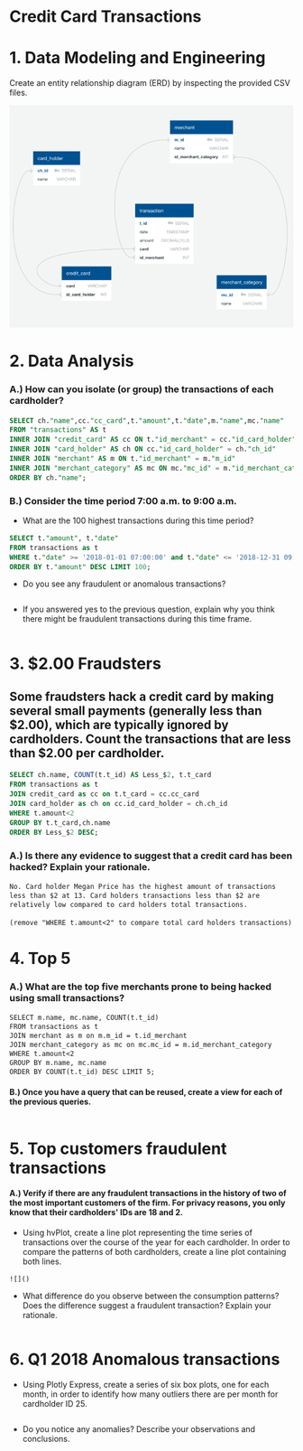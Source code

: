 # Credit Card Transactions
# 1. Data Modeling and Engineering
Create an entity relationship diagram (ERD) by inspecting the provided CSV files.

![Entity Relationship Diagram](Images/entity_relationship.png)

# 2. Data Analysis

### A.) How can you isolate (or group) the transactions of each cardholder?

```sql
SELECT ch."name",cc."cc_card",t."amount",t."date",m."name",mc."name" 
FROM "transactions" AS t
INNER JOIN "credit_card" AS cc ON t."id_merchant" = cc."id_card_holder"
INNER JOIN "card_holder" AS ch ON cc."id_card_holder" = ch."ch_id"
INNER JOIN "merchant" AS m ON t."id_merchant" = m."m_id"
INNER JOIN "merchant_category" AS mc ON mc."mc_id" = m."id_merchant_category"
ORDER BY ch."name";
```

### B.) Consider the time period 7:00 a.m. to 9:00 a.m. 
* What are the 100 highest transactions during this time period?

```sql
SELECT t."amount", t."date"
FROM transactions as t
WHERE t."date" >= '2018-01-01 07:00:00' and t."date" <= '2018-12-31 09:00:00'
ORDER BY t."amount" DESC LIMIT 100;
```

* Do you see any fraudulent or anomalous transactions?

```

```

* If you answered yes to the previous question, explain why you think there might be fraudulent transactions during this time frame.

```

```

# 3. $2.00 Fraudsters
## Some fraudsters hack a credit card by making several small payments (generally less than $2.00), which are typically ignored by cardholders. Count the transactions that are less than $2.00 per cardholder. 

```sql
SELECT ch.name, COUNT(t.t_id) AS Less_$2, t.t_card
FROM transactions as t 
JOIN credit_card as cc on t.t_card = cc.cc_card
JOIN card_holder as ch on cc.id_card_holder = ch.ch_id
WHERE t.amount<2
GROUP BY t.t_card,ch.name
ORDER BY Less_$2 DESC;
```

### A.) Is there any evidence to suggest that a credit card has been hacked? Explain your rationale.

```
No. Card holder Megan Price has the highest amount of transactions less than $2 at 13. Card holders transactions less than $2 are relatively low compared to card holders total transactions.

(remove "WHERE t.amount<2" to compare total card holders transactions)
```

# 4. Top 5  

### A.) What are the top five merchants prone to being hacked using small transactions?

```
SELECT m.name, mc.name, COUNT(t.t_id)
FROM transactions as t
JOIN merchant as m on m.m_id = t.id_merchant
JOIN merchant_category as mc on mc.mc_id = m.id_merchant_category
WHERE t.amount<2
GROUP BY m.name, mc.name
ORDER BY COUNT(t.t_id) DESC LIMIT 5;
```

#### B.) Once you have a query that can be reused, create a view for each of the previous queries.

```

```

# 5. Top customers fraudulent transactions

#### A.) Verify if there are any fraudulent transactions in the history of two of the most important customers of the firm. For privacy reasons, you only know that their cardholders' IDs are 18 and 2.
* Using hvPlot, create a line plot representing the time series of transactions over the course of the year for each cardholder. In order to compare the patterns of both cardholders, create a line plot containing both lines.

```
![]()
```

* What difference do you observe between the consumption patterns? Does the difference suggest a fraudulent transaction? Explain your rationale.

```

```

# 6. Q1 2018 Anomalous transactions
* Using Plotly Express, create a series of six box plots, one for each month, in order to identify how many outliers there are per month for cardholder ID 25.

```

```

* Do you notice any anomalies? Describe your observations and conclusions.

```

```
